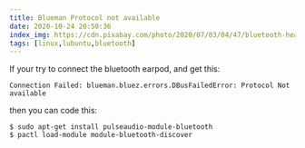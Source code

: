 ```yaml
---
title: Blueman Protocol not available
date: 2020-10-24 20:50:36
index_img: https://cdn.pixabay.com/photo/2020/07/03/04/47/bluetooth-headset-5365166_960_720.jpg
tags: [linux,lubuntu,bluetooth]
---
```


If your try to connect the bluetooth earpod, and get this:

```
Connection Failed: blueman.bluez.errors.DBusFailedError: Protocol Not available
```

then you can code this:

```
$ sudo apt-get install pulseaudio-module-bluetooth
$ pactl load-module module-bluetooth-discover
```

